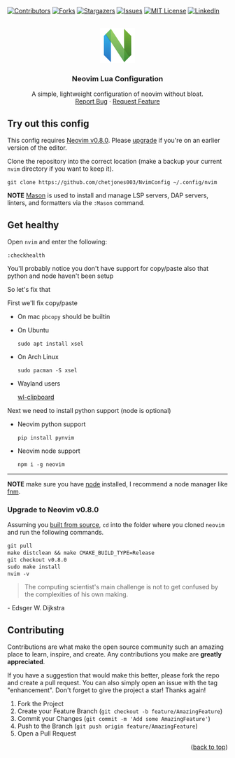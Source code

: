 <a name="readme-top"></a>

<!-- PROJECT SHIELDS -->
[![Contributors][contributors-shield]][contributors-url]
[![Forks][forks-shield]][forks-url]
[![Stargazers][stars-shield]][stars-url]
[![Issues][issues-shield]][issues-url]
[![MIT License][license-shield]][license-url]
[![LinkedIn][linkedin-shield]][linkedin-url]



<!-- PROJECT LOGO -->
<br />
<div align="center">
  <a href="https://github.com/github_username/repo_name">
    <img src="images/neovimlogo.png" alt="Logo" width="80" height="80">
  </a>

<h3 align="center">Neovim Lua Configuration</h3>

  <p align="center">
    A simple, lightweight configuration of neovim without bloat.
    <br />
    <a href="https://github.com/chetjones003/NvimConfig/issues">Report Bug</a>
    ·
    <a href="https://github.com/chetjones003/NvimConfig/issues">Request Feature</a>
  </p>
</div>

## Try out this config

This config requires [Neovim v0.8.0](https://github.com/neovim/neovim/releases). Please [upgrade](#upgrade-to-neovim-v080) if you're on an earlier version of the editor.

Clone the repository into the correct location (make a backup your current `nvim` directory if you want to keep it).

```
git clone https://github.com/chetjones003/NvimConfig ~/.config/nvim
```

**NOTE** [Mason](https://github.com/williamboman/mason.nvim) is used to install and manage LSP servers, DAP servers, linters, and formatters via the `:Mason` command.

## Get healthy

Open `nvim` and enter the following:

```
:checkhealth
```

You'll probably notice you don't have support for copy/paste also that python and node haven't been setup

So let's fix that

First we'll fix copy/paste

- On mac `pbcopy` should be builtin

- On Ubuntu

  ```
  sudo apt install xsel
  ```

- On Arch Linux

  ```
  sudo pacman -S xsel
  ```
  
- Wayland users

  [wl-clipboard](https://github.com/bugaevc/wl-clipboard)


Next we need to install python support (node is optional)

- Neovim python support

  ```
  pip install pynvim
  ```

- Neovim node support

  ```
  npm i -g neovim
  ```
---

**NOTE** make sure you have [node](https://nodejs.org/en/) installed, I recommend a node manager like [fnm](https://github.com/Schniz/fnm).

### Upgrade to Neovim v0.8.0

Assuming you [built from source](https://github.com/neovim/neovim/wiki/Building-Neovim#quick-start), `cd` into the folder where you cloned `neovim` and run the following commands. 
```
git pull
make distclean && make CMAKE_BUILD_TYPE=Release
git checkout v0.8.0
sudo make install
nvim -v
```

> The computing scientist's main challenge is not to get confused by the complexities of his own making. 

\- Edsger W. Dijkstra

<!-- CONTRIBUTING -->
## Contributing

Contributions are what make the open source community such an amazing place to learn, inspire, and create. Any contributions you make are **greatly appreciated**.

If you have a suggestion that would make this better, please fork the repo and create a pull request. You can also simply open an issue with the tag "enhancement".
Don't forget to give the project a star! Thanks again!

1. Fork the Project
2. Create your Feature Branch (`git checkout -b feature/AmazingFeature`)
3. Commit your Changes (`git commit -m 'Add some AmazingFeature'`)
4. Push to the Branch (`git push origin feature/AmazingFeature`)
5. Open a Pull Request

<p align="right">(<a href="#readme-top">back to top</a>)</p>


<!-- MARKDOWN LINKS & IMAGES -->
<!-- https://www.markdownguide.org/basic-syntax/#reference-style-links -->
[contributors-shield]: https://img.shields.io/github/contributors/github_username/repo_name.svg?style=for-the-badge
[contributors-url]: https://github.com/chetjones003/NvimConfig/graphs/contributors
[forks-shield]: https://img.shields.io/github/forks/github_username/repo_name.svg?style=for-the-badge
[forks-url]: https://github.com/chetjones003/NvimConfig/network/members
[stars-shield]: https://img.shields.io/github/stars/github_username/repo_name.svg?style=for-the-badge
[stars-url]: https://github.com/chetjones003/NvimConfig/stargazers
[issues-shield]: https://img.shields.io/github/issues/github_username/repo_name.svg?style=for-the-badge
[issues-url]: https://github.com/chetjones003/NvimConfig/issues
[license-shield]: https://img.shields.io/github/license/github_username/repo_name.svg?style=for-the-badge
[license-url]: https://github.com/chetjones003/NvimConfig/blob/master/LICENSE.txt
[linkedin-shield]: https://img.shields.io/badge/-LinkedIn-black.svg?style=for-the-badge&logo=linkedin&colorB=555
[linkedin-url]: https://linkedin.com/in/chetjones003
[product-screenshot]: images/screenshot.png
